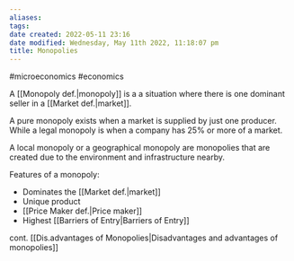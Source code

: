 ```yaml
---
aliases: 
tags: 
date created: 2022-05-11 23:16
date modified: Wednesday, May 11th 2022, 11:18:07 pm
title: Monopolies
---
```


#microeconomics #economics

A [[Monopoly def.|monopoly]] is a a situation where there is one dominant seller in a [[Market def.|market]].

A pure monopoly exists when a market is supplied by just one producer. 
While a legal monopoly is when a company has 25% or more of a market.

A local monopoly or a geographical monopoly are monopolies that are created due to the environment and infrastructure nearby.

Features of a monopoly:
- Dominates the [[Market def.|market]]
- Unique product
- [[Price Maker def.|Price maker]]
- Highest [[Barriers of Entry|Barriers of Entry]]
	  
cont. [[Dis.advantages of Monopolies|Disadvantages and advantages of monopolies]]